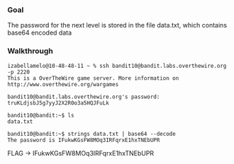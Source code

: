 ### Goal

The password for the next level is stored in the file data.txt, which contains base64 encoded data

### Walkthrough

```
izabellamelo@10-48-48-11 ~ % ssh bandit10@bandit.labs.overthewire.org -p 2220
This is a OverTheWire game server. More information on http://www.overthewire.org/wargames

bandit10@bandit.labs.overthewire.org's password: truKLdjsbJ5g7yyJ2X2R0o3a5HQJFuLk

bandit10@bandit:~$ ls
data.txt

bandit10@bandit:~$ strings data.txt | base64 --decode
The password is IFukwKGsFW8MOq3IRFqrxE1hxTNEbUPR

```

FLAG -> IFukwKGsFW8MOq3IRFqrxE1hxTNEbUPR
